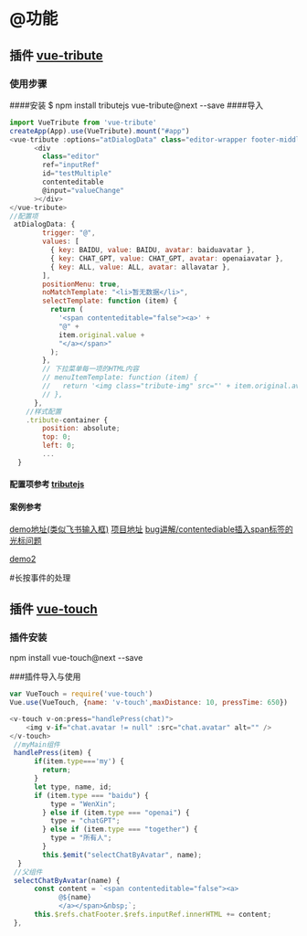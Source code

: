 # @功能
## 插件  [vue-tribute](https://vue-tribute.netlify.app/)
### 使用步骤

####安装
$ npm install tributejs vue-tribute@next --save
####导入
```js
import VueTribute from 'vue-tribute'
createApp(App).use(VueTribute).mount("#app")
<vue-tribute :options="atDialogData" class="editor-wrapper footer-middle">
      <div
        class="editor"
        ref="inputRef"
        id="testMultiple"
        contenteditable
        @input="valueChange"
      ></div>
</vue-tribute>
//配置项
 atDialogData: {
        trigger: "@",
        values: [
          { key: BAIDU, value: BAIDU, avatar: baiduavatar },
          { key: CHAT_GPT, value: CHAT_GPT, avatar: openaiavatar },
          { key: ALL, value: ALL, avatar: allavatar },
        ],
        positionMenu: true,
        noMatchTemplate: "<li>暂无数据</li>",
        selectTemplate: function (item) {
          return (
            '<span contenteditable="false"><a>' +
            "@" +
            item.original.value +
            "</a></span>"
          );
        },
        // 下拉菜单每一项的HTML内容
        // menuItemTemplate: function (item) {
        //   return '<img class="tribute-img" src="' + item.original.avatar + '">' + item.string;
        // },
      },
    //样式配置
    .tribute-container {
        position: absolute;
        top: 0;
        left: 0;
        ...
  }
```
#### 配置项参考 [tributejs](https://github.com/zurb/tribute)

#### 案例参考 

[demo地址(类似飞书输入框)](https://zhangxinxu.gitee.io/okr-at-mention/)
[项目地址](https://gitee.com/zhangxinxu/okr-at-mention)
[bug讲解/contentediable插入span标签的光标问题](https://www.zhangxinxu.com/wordpress/2022/08/gitee-feishu-okr-at-mention/)

[demo2](https://github.com/zuoxiaobai/fedemo/blob/master/src/vuecli-demo/src/views/at/index.vue)


#长按事件的处理
## 插件 [vue-touch](https://github.com/vuejs/vue-touch)

### 插件安装 
npm install vue-touch@next --save

###插件导入与使用

```js
var VueTouch = require('vue-touch')
Vue.use(VueTouch, {name: 'v-touch',maxDistance: 10, pressTime: 650})

<v-touch v-on:press="handlePress(chat)">
    <img v-if="chat.avatar != null" :src="chat.avatar" alt="" />
</v-touch>
 //myMain组件
 handlePress(item) {
      if(item.type==='my') {
        return;
      }
      let type, name, id;
      if (item.type === "baidu") {
          type = "WenXin";
        } else if (item.type === "openai") {
          type = "chatGPT";
        } else if (item.type === "together") {
          type = "所有人";
        }
        this.$emit("selectChatByAvatar", name);
  }
 //父组件
 selectChatByAvatar(name) {
      const content = `<span contenteditable="false"><a>
            @${name}
            </a></span>&nbsp;`;
      this.$refs.chatFooter.$refs.inputRef.innerHTML += content;
 },